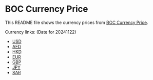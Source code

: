 # BOC Currency Price

This README file shows the currency prices from [BOC Currency Price](https://www.boc.cn/sourcedb/whpj/).

Currency links: (Date for 20241122)

- [USD](https://bocurrencyprice.techina.science/BOC_CURRENCY_PRICE/USD/20241122.json)
- [AED](https://bocurrencyprice.techina.science/BOC_CURRENCY_PRICE/AED/20241122.json)
- [HKD](https://bocurrencyprice.techina.science/BOC_CURRENCY_PRICE/HKD/20241122.json)
- [EUR](https://bocurrencyprice.techina.science/BOC_CURRENCY_PRICE/EUR/20241122.json)
- [GBP](https://bocurrencyprice.techina.science/BOC_CURRENCY_PRICE/GBP/20241122.json)
- [JPY](https://bocurrencyprice.techina.science/BOC_CURRENCY_PRICE/JPY/20241122.json)
- [SAR](https://bocurrencyprice.techina.science/BOC_CURRENCY_PRICE/SAR/20241122.json)

